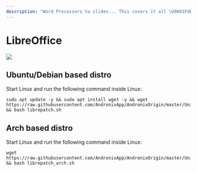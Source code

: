 ```yaml
---
description: "Word Processors to slides... This covers it all \U0001F4DA"
---
```


# LibreOffice

![](../.gitbook/assets/libre_banner.png)

## Ubuntu/Debian based distro

Start Linux and run the following command inside Linux:

```text
sudo apt update -y && sudo apt install wget -y && wget https://raw.githubusercontent.com/AndronixApp/AndronixOrigin/master/Uninstall/librepatch.sh && bash librepatch.sh
```

## Arch based distro

Start Linux and run the following command inside Linux:

```text
wget https://raw.githubusercontent.com/AndronixApp/AndronixOrigin/master/Uninstall/librepatch_arch.sh && bash librepatch_arch.sh
```

